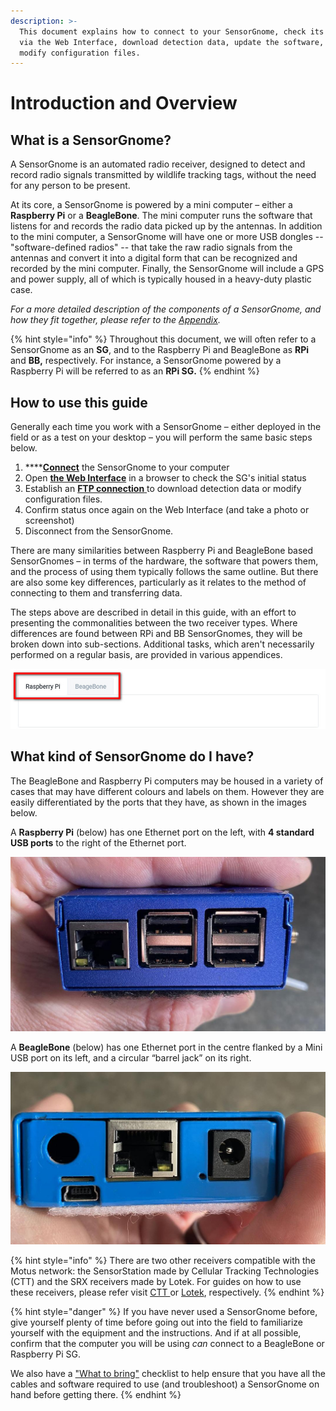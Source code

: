 ```yaml
---
description: >-
  This document explains how to connect to your SensorGnome, check its status
  via the Web Interface, download detection data, update the software, and
  modify configuration files.
---
```


# Introduction and Overview

## What is a SensorGnome?

A SensorGnome is an automated radio receiver, designed to detect and record radio signals transmitted by wildlife tracking tags, without the need for any person to be present. 

At its core, a SensorGnome is powered by a mini computer – either a **Raspberry Pi** or a **BeagleBone**. The mini computer runs the software that listens for and records the radio data picked up by the antennas. In addition to the mini computer, a SensorGnome will have one or more USB dongles -- "software-defined radios" -- that take the raw radio signals from the antennas and convert it into a digital form that can be recognized and recorded by the mini computer. Finally, the SensorGnome will include a GPS and power supply, all of which is typically housed in a heavy-duty plastic case.

_For a more detailed description of the components of a SensorGnome, and how they fit together, please refer to the_ [_Appendix_](https://app.gitbook.com/@motus/s/sensorgnome/~/diff/drafts/-MZ4ola3hAcwEqpN3XNh/appendix/anatomy)_._

{% hint style="info" %}
Throughout this document, we will often refer to a SensorGnome as an **SG**, and to the Raspberry Pi and BeagleBone as **RPi** and **BB,** respectively. For instance, a SensorGnome powered by a Raspberry Pi will be referred to as an **RPi SG.**
{% endhint %}

## How to use this guide

Generally each time you work with a SensorGnome – either deployed in the field or as a test on your desktop – you will perform the same basic steps below. 

1. \*\*\*\*[**Connect**](connecting.md) the SensorGnome to your computer
2. Open [**the Web Interface**](webinterface.md) in a browser to check the SG's initial status
3. Establish an [**FTP connection** ](ftp.md)to download detection data or modify configuration files.
4. Confirm status once again on the Web Interface \(and take a photo or screenshot\)
5. Disconnect from the SensorGnome.

There are many similarities between Raspberry Pi and BeagleBone based SensorGnomes – in terms of the hardware, the software that powers them, and the process of using them typically follows the same outline. But there are also some key differences, particularly as it relates to the method of connecting to them and transferring data. 

The steps above are described in detail in this guide, with an effort to presenting the commonalities between the two receiver types. Where differences are found between RPi and BB SensorGnomes, they will be broken down into sub-sections. Additional tasks, which aren't necessarily performed on a regular basis, are provided in various appendices. 

![Toggle between RPi and BB instructions using the tabs](.gitbook/assets/tabs.jpg)

## What kind of SensorGnome do I have?

The BeagleBone and Raspberry Pi computers may be housed in a variety of cases that may have different colours and labels on them. However they are easily differentiated by the ports that they have, as shown in the images below. 

A **Raspberry Pi** \(below\) has one Ethernet port on the left, with **4 standard USB ports** to the right of the Ethernet port.

![Raspberry Pi](.gitbook/assets/rpi.jpg)

A **BeagleBone** \(below\) has one Ethernet port in the centre flanked by a Mini USB port on its left, and a circular “barrel jack” on its right. 

![BeagleBone](.gitbook/assets/bb.jpg)

{% hint style="info" %}
There are two other receivers compatible with the Motus network: the SensorStation made by Cellular Tracking Technologies \(CTT\) and the SRX receivers made by Lotek. For guides on how to use these receivers, please refer visit [CTT ](https://store.celltracktech.com/pages/installation-guides)or [Lotek](https://fccid.io/FW9SRX800/User-Manual/User-Manual-2328127), respectively.
{% endhint %}

{% hint style="danger" %}
If you have never used a SensorGnome before, give yourself plenty of time before going out into the field to familiarize yourself with the equipment and the instructions. And if at all possible, confirm that the computer you will be using _can_ connect to a BeagleBone or Raspberry Pi SG. 

We also have a ["What to bring"](appendix/whattobring.md) checklist to help ensure that you have all the cables and software required to use \(and troubleshoot\) a SensorGnome on hand before getting there.
{% endhint %}

